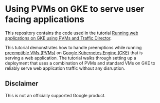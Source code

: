 # Using PVMs on GKE to serve user facing applications
This repository contains the code used in the tutorial [Running web applications on GKE using PVMs and Traffic Director](https://cloud.google.com/solutions/running-web-applications-on-gke-using-cost-optimized-pvms-and-traffic-director).

This tutorial demonstrates how to handle preemptions while running [preemptible VMs (PVMs)](https://cloud.google.com/compute/docs/instances/preemptible) on [Google Kubernetes Engine (GKE)](https://cloud.google.com/kubernetes-engine) that is serving a web application. The tutorial walks through setting up a deployment that uses a combination of PVMs and standard VMs on GKE to reliably serve web application traffic without any disruption.

## Disclaimer
This is not an officially supported Google product.

